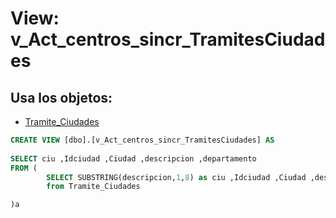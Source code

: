 # View: v_Act_centros_sincr_TramitesCiudades

## Usa los objetos:
- [Tramite_Ciudades](Tramite_Ciudades.md)

```sql
CREATE VIEW [dbo].[v_Act_centros_sincr_TramitesCiudades] AS 
 
SELECT ciu ,Idciudad ,Ciudad ,descripcion ,departamento
FROM (
		SELECT SUBSTRING(descripcion,1,8) as ciu ,Idciudad ,Ciudad ,descripcion ,departamento
		from Tramite_Ciudades

)a

```

